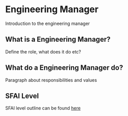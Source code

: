 # Engineering Manager

Introduction to the engineering manager

## What is a Engineering Manager?

Define the role, what does it do etc?

## What do a Engineering Manager do?

Paragraph about responsibilities and values

## SFAI Level

SFAI level outline can be found [here](levels/sfai_engineering_manager.md)